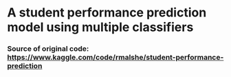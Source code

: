 # A student performance prediction model using multiple classifiers
### Source of original code: https://www.kaggle.com/code/rmalshe/student-performance-prediction